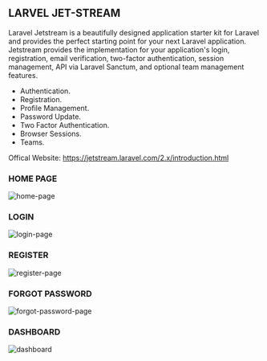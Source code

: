 

## LARVEL JET-STREAM

Laravel Jetstream is a beautifully designed application starter kit for Laravel and provides the perfect starting point for your next Laravel application. Jetstream provides the implementation for your application's login, registration, email verification, two-factor authentication, session management, API via Laravel Sanctum, and optional team management features.

- Authentication.
- Registration.
- Profile Management.
- Password Update.
- Two Factor Authentication.
- Browser Sessions.
- Teams.

Offical Website:
https://jetstream.laravel.com/2.x/introduction.html

### HOME PAGE

![home-page](https://user-images.githubusercontent.com/74889807/205220450-c27f3746-32ac-4358-8f54-af816c3cf1b4.png)


### LOGIN

![login-page](https://user-images.githubusercontent.com/74889807/205220461-19be968b-c098-4ea5-a059-7e2712276128.png)


### REGISTER

![register-page](https://user-images.githubusercontent.com/74889807/205220477-c7ec83cb-2ec8-456c-a321-e0706cca1e62.png)


### FORGOT PASSWORD

![forgot-password-page](https://user-images.githubusercontent.com/74889807/205220497-fc1c8a3c-776f-4214-b712-58bcb71a6468.png)


### DASHBOARD

![dashboard](https://user-images.githubusercontent.com/74889807/205220420-9f744265-69f9-4d63-8e95-1748e5588044.png)




